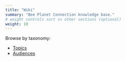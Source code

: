```yaml
---
title: "Wiki"
summary: "Bee Planet Connection knowledge base."
# weight controls sort vs other sections (optional)
weight: 10
---
```


<div class="card">
  <p>Browse by taxonomy:</p>
  <ul>
    <li><a href="/topics/">Topics</a></li>
    <li><a href="/audiences/">Audiences</a></li>
  </ul>
</div>
